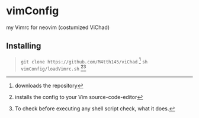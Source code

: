 # vimConfig
my Vimrc for neovim (costumized ViChad)

## Installing 
> ` git clone https://github.com/M4tth145/viChad ` [^1]
> ` sh vimConfig/loadVimrc.sh ` [^2][^3]
[^1]: downloads the repository
[^2]: installs the config to your Vim source-code-editor
[^3]: To check before executing any shell script check, what it does.
